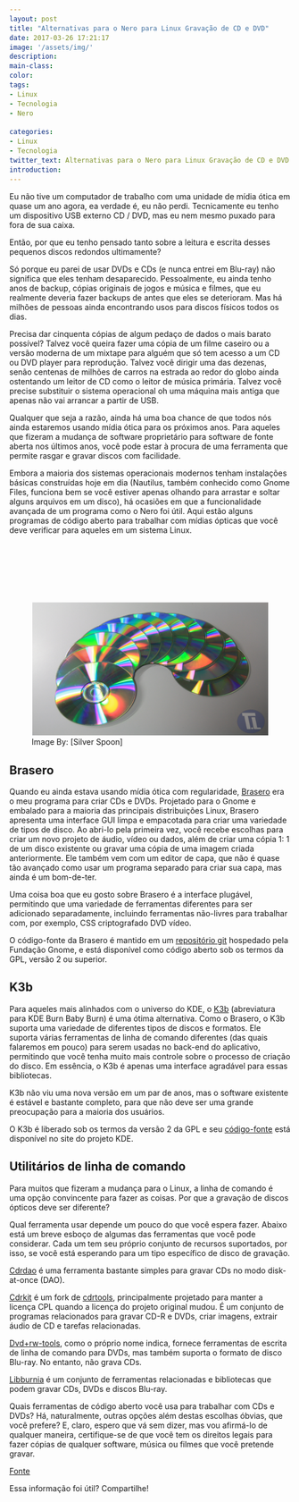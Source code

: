 ```yaml
---
layout: post
title: "Alternativas para o Nero para Linux Gravação de CD e DVD"
date: 2017-03-26 17:21:17
image: '/assets/img/'
description:
main-class:
color:
tags:
- Linux
- Tecnologia
- Nero

categories:
- Linux
- Tecnologia
twitter_text: Alternativas para o Nero para Linux Gravação de CD e DVD
introduction:
---
```


Eu não tive um computador de trabalho com uma unidade de mídia ótica em quase um ano agora, ea verdade é, eu não perdi. Tecnicamente eu tenho um dispositivo USB externo CD / DVD, mas eu nem mesmo puxado para fora de sua caixa.

Então, por que eu tenho pensado tanto sobre a leitura e escrita desses pequenos discos redondos ultimamente?

Só porque eu parei de usar DVDs e CDs (e nunca entrei em Blu-ray) não significa que eles tenham desaparecido. Pessoalmente, eu ainda tenho anos de backup, cópias originais de jogos e música e filmes, que eu realmente deveria fazer backups de antes que eles se deterioram. Mas há milhões de pessoas ainda encontrando usos para discos físicos todos os dias.

Precisa dar cinquenta cópias de algum pedaço de dados o mais barato possível? Talvez você queira fazer uma cópia de um filme caseiro ou a versão moderna de um mixtape para alguém que só tem acesso a um CD ou DVD player para reprodução. Talvez você dirigir uma das dezenas, senão centenas de milhões de carros na estrada ao redor do globo ainda ostentando um leitor de CD como o leitor de música primária. Talvez você precise substituir o sistema operacional oh uma máquina mais antiga que apenas não vai arrancar a partir de USB.

Qualquer que seja a razão, ainda há uma boa chance de que todos nós ainda estaremos usando mídia ótica para os próximos anos. Para aqueles que fizeram a mudança de software proprietário para software de fonte aberta nos últimos anos, você pode estar à procura de uma ferramenta que permite rasgar e gravar discos com facilidade.

Embora a maioria dos sistemas operacionais modernos tenham instalações básicas construídas hoje em dia (Nautilus, também conhecido como Gnome Files, funciona bem se você estiver apenas olhando para arrastar e soltar alguns arquivos em um disco), há ocasiões em que a funcionalidade avançada de um programa como o Nero foi útil. Aqui estão alguns programas de código aberto para trabalhar com mídias ópticas que você deve verificar para aqueles em um sistema Linux.
<script async src="//pagead2.googlesyndication.com/pagead/js/adsbygoogle.js"></script>
<!-- teclivre -->
<ins class="adsbygoogle"
     style="display:inline-block;width:728px;height:90px"
     data-ad-client="ca-pub-1738697462902889"
     data-ad-slot="4405393702"></ins>
<script>
(adsbygoogle = window.adsbygoogle || []).push({});
</script>
<figure>
	<img src="/images/imagens/2017-03-26-Alternativas-para-o-nero-para-linux-gravacao-de-cd-e-dvd.png">
	<figcaption>Image By: [Silver Spoon]</figcaption>
</figure>


## Brasero

Quando eu ainda estava usando mídia ótica com regularidade, [Brasero] era o meu programa para criar CDs e DVDs. Projetado para o Gnome e embalado para a maioria das principais distribuições Linux, Brasero apresenta uma interface GUI limpa e empacotada para criar uma variedade de tipos de disco. Ao abri-lo pela primeira vez, você recebe escolhas para criar um novo projeto de áudio, vídeo ou dados, além de criar uma cópia 1: 1 de um disco existente ou gravar uma cópia de uma imagem criada anteriormente. Ele também vem com um editor de capa, que não é quase tão avançado como usar um programa separado para criar sua capa, mas ainda é um bom-de-ter.

Uma coisa boa que eu gosto sobre Brasero é a interface plugável, permitindo que uma variedade de ferramentas diferentes para ser adicionado separadamente, incluindo ferramentas não-livres para trabalhar com, por exemplo, CSS criptografado DVD vídeo.

O código-fonte da Brasero é mantido em um [repositório git] hospedado pela Fundação Gnome, e está disponível como código aberto sob os termos da GPL, versão 2 ou superior.


## K3b

Para aqueles mais alinhados com o universo do KDE, o [K3b] (abreviatura para KDE Burn Baby Burn) é uma ótima alternativa. Como o Brasero, o K3b suporta uma variedade de diferentes tipos de discos e formatos. Ele suporta várias ferramentas de linha de comando diferentes (das quais falaremos em pouco) para serem usadas no back-end do aplicativo, permitindo que você tenha muito mais controle sobre o processo de criação do disco. Em essência, o K3b é apenas uma interface agradável para essas bibliotecas.

K3b não viu uma nova versão em um par de anos, mas o software existente é estável e bastante completo, para que não deve ser uma grande preocupação para a maioria dos usuários.

O K3b é liberado sob os termos da versão 2 da GPL e seu [código-fonte] está disponível no site do projeto KDE.

## Utilitários de linha de comando


Para muitos que fizeram a mudança para o Linux, a linha de comando é uma opção convincente para fazer as coisas. Por que a gravação de discos ópticos deve ser diferente?

Qual ferramenta usar depende um pouco do que você espera fazer. Abaixo está um breve esboço de algumas das ferramentas que você pode considerar. Cada um tem seu próprio conjunto de recursos suportados, por isso, se você está esperando para um tipo específico de disco de gravação.

[Cdrdao] é uma ferramenta bastante simples para gravar CDs no modo disk-at-once (DAO).

[Cdrkit] é um fork de [cdrtools], principalmente projetado para manter a licença CPL quando a licença do projeto original mudou. É um conjunto de programas relacionados para gravar CD-R e DVDs, criar imagens, extrair áudio de CD e tarefas relacionadas.

[Dvd+rw-tools], como o próprio nome indica, fornece ferramentas de escrita de linha de comando para DVDs, mas também suporta o formato de disco Blu-ray. No entanto, não grava CDs.

[Libburnia] é um conjunto de ferramentas relacionadas e bibliotecas que podem gravar CDs, DVDs e discos Blu-ray.


Quais ferramentas de código aberto você usa para trabalhar com CDs e DVDs? Há, naturalmente, outras opções além destas escolhas óbvias, que você prefere? E, claro, espero que vá sem dizer, mas vou afirmá-lo de qualquer maneira, certifique-se de que você tem os direitos legais para fazer cópias de qualquer software, música ou filmes que você pretende gravar.

[Fonte]


Essa informação foi útil? Compartilhe!



[Silver Spoon]: https://commons.wikimedia.org/wiki/File:CDs.JPG
[Brasero]: https://wiki.gnome.org/Apps/Brasero
[repositório git]: https://git.gnome.org/browse/brasero/
[K3b]: https://userbase.kde.org/K3b
[código-fonte]: https://userbase.kde.org/K3b
[Cdrdao]: cdrdao.sourceforge.net
[Cdrkit]: https://launchpad.net/cdrkit
[cdrtools]:cdrtools.sourceforge.net/private/cdrecord.html
[Dvd+rw-tools]: fy.chalmers.se/~appro/linux/DVD+RW/
[Libburnia]: http://libburnia-project.org/
[Fonte]: https://opensource.com/life/16/9/alternatives-nero-cd-burning?sc_cid=7016000000127ECAAY
